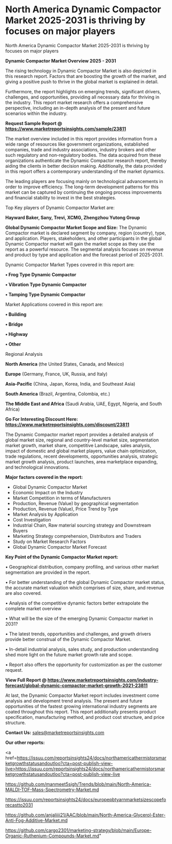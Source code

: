 # North America Dynamic Compactor Market 2025-2031 is thriving by focuses on major players
 North America Dynamic Compactor Market 2025-2031 is thriving by focuses on major players

<Strong> Dynamic Compactor Market Overview 2025 - 2031</strong>

The rising technology in Dynamic Compactor Market is also depicted in this research report. Factors that are boosting the growth of the market, and giving a positive push to thrive in the global market is explained in detail.

Furthermore, the report highlights on emerging trends, significant drivers, challenges, and opportunities, providing all necessary data for thriving in the industry. This report market research offers a comprehensive perspective, including an in-depth analysis of the present and future scenarios within the industry.

<strong>Request Sample Report @ <a href=https://www.marketreportsinsights.com/sample/23811>https://www.marketreportsinsights.com/sample/23811</a></strong>

The market overview included in this report provides information from a wide range of resources like government organizations, established companies, trade and industry associations, industry brokers and other such regulatory and non-regulatory bodies. The data acquired from these organizations authenticate the Dynamic Compactor research report, thereby aiding the clients in better decision making. Additionally, the data provided in this report offers a contemporary understanding of the market dynamics.

The leading players are focusing mainly on technological advancements in order to improve efficiency. The long-term development patterns for this market can be captured by continuing the ongoing process improvements and financial stability to invest in the best strategies.

Top Key players of Dynamic Compactor Market are:

<strong>Hayward Baker, Sany, Trevi, XCMG, Zhengzhou Yutong Group</strong>

<strong><b>Global Dynamic Compactor Market Scope and Size:</b></strong>
The Dynamic Compactor market is declared segment by company, region (country), type, and application. Players, stakeholders, and other participants in the global Dynamic Compactor market will gain the market scope as they use the report as a powerful resource. The segmental analysis focuses on revenue and product by type and application and the forecast period of 2025-2031.

Dynamic Compactor Market Types covered in this report are:

<strong>• Frog Type Dynamic Compactor

• Vibration Type Dynamic Compactor

• Tamping Type Dynamic Compactor</strong>

Market Applications covered in this report are:

<strong>• Building

• Bridge

• Highway

• Other</strong> 

Regional Analysis

<strong>North America</strong> (the United States, Canada, and Mexico)

<strong>Europe</strong> (Germany, France, UK, Russia, and Italy)

<strong>Asia-Pacific</strong> (China, Japan, Korea, India, and Southeast Asia)

<strong>South America</strong> (Brazil, Argentina, Colombia, etc.)

<strong>The Middle East and Africa</strong> (Saudi Arabia, UAE, Egypt, Nigeria, and South Africa)

<strong>Go For Interesting Discount Here: <a href=https://www.marketreportsinsights.com/discount/23811>https://www.marketreportsinsights.com/discount/23811</a></strong>

The Dynamic Compactor market report provides a detailed analysis of global market size, regional and country-level market size, segmentation market growth, market share, competitive Landscape, sales analysis, impact of domestic and global market players, value chain optimization, trade regulations, recent developments, opportunities analysis, strategic market growth analysis, product launches, area marketplace expanding, and technological innovations.

<strong><b>Major factors covered in the report:</b></strong>
<ul>
  <li>Global Dynamic Compactor Market </li>
  <li>Economic Impact on the Industry</li>
  <li>Market Competition in terms of Manufacturers</li>
  <li>Production, Revenue (Value) by geographical segmentation</li>
  <li>Production, Revenue (Value), Price Trend by Type</li>
  <li>Market Analysis by Application</li>
  <li>Cost Investigation</li>
  <li>Industrial Chain, Raw material sourcing strategy and Downstream Buyers</li>
  <li>Marketing Strategy comprehension, Distributors and Traders</li>
  <li>Study on Market Research Factors</li>
  <li>Global Dynamic Compactor Market Forecast</li>
</ul>

<strong><b>Key Point of the Dynamic Compactor Market report:</b></strong>

• Geographical distribution, company profiling, and various other market segmentation are provided in the report.

• For better understanding of the global Dynamic Compactor market status, the accurate market valuation which comprises of size, share, and revenue are also covered.

• Analysis of the competitive dynamic factors better extrapolate the complete market overview

• What will be the size of the emerging Dynamic Compactor market in 2031?

• The latest trends, opportunities and challenges, and growth drivers provide better construal of the Dynamic Compactor Market.

• In-detail industrial analysis, sales study, and production understanding shed more light on the future market growth rate and scope.

• Report also offers the opportunity for customization as per the customer request.

<strong><b>View Full Report @ <a href=https://www.marketreportsinsights.com/industry-forecast/global-dynamic-compactor-market-growth-2021-23811>https://www.marketreportsinsights.com/industry-forecast/global-dynamic-compactor-market-growth-2021-23811</a></b></strong>


At last, the Dynamic Compactor Market report includes investment come analysis and development trend analysis. The present and future opportunities of the fastest growing international industry segments are coated throughout this report. This report additionally presents product specification, manufacturing method, and product cost structure, and price structure.

<strong>Contact Us:</strong>
sales@marketreportsinsights.com

<strong>Our other reports:</strong>

<a href=https://issuu.com/reportsinsights24/docs/northamericathermistorsmarketgrowthstatusandoutloo?cta=post-publish-view-live>https://issuu.com/reportsinsights24/docs/northamericathermistorsmarketgrowthstatusandoutloo?cta=post-publish-view-live</a>

<a href=https://github.com/manmeet5sigh/Trends/blob/main/North-America-MALDI-TOF-Mass-Spectrometry-Market.md>https://github.com/manmeet5sigh/Trends/blob/main/North-America-MALDI-TOF-Mass-Spectrometry-Market.md</a>

<a href=https://issuu.com/reportsinsights24/docs/europepbtyarnmarketsizescopeforecastto2031>https://issuu.com/reportsinsights24/docs/europepbtyarnmarketsizescopeforecastto2031</a>

<a href=https://github.com/anjaliiii21/AAC/blob/main/North-America-Glycerol-Ester-Anti-Fog-Additive-Market.md>https://github.com/anjaliiii21/AAC/blob/main/North-America-Glycerol-Ester-Anti-Fog-Additive-Market.md</a>

<a href=https://github.com/cargo2301/marketing-strategy/blob/main/Europe-Organic-Ruthenium-Compounds-Market.md>https://github.com/cargo2301/marketing-strategy/blob/main/Europe-Organic-Ruthenium-Compounds-Market.md</a>"
